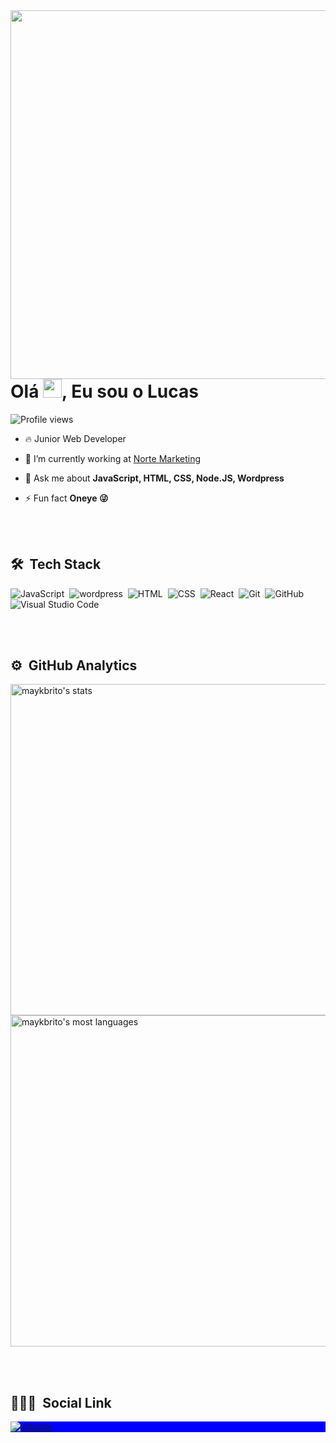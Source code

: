 
<img align="right" height="590em" src="https://raw.githubusercontent.com/gist/LiL-14/392987c90d6040c30d5246219ba5e586/raw/2fd288ded4353b9b2289be76adbdedb8de0a3470/githubcard.svg"/>

<h1 align="left">Olá <img src="https://raw.githubusercontent.com/kaueMarques/kaueMarques/master/hi.gif" width="30px">, Eu sou o Lucas</h1>

<p align="left"> <img src="https://komarev.com/ghpvc/?username=LiL-14&color=blue" alt="Profile views" /> </p>

- 🔥 Junior Web Developer 

- 🔭 I’m currently working at [Norte Marketing](https://www.nortemkt.com/)

- 💬 Ask me about **JavaScript, HTML, CSS, Node.JS, Wordpress**

- ⚡ Fun fact **Oneye 😜**

<br><br>

## 🛠 &nbsp;Tech Stack

![JavaScript](https://img.shields.io/badge/-JavaScript-05122A?style=flat&logo=javascript)&nbsp;
![wordpress](https://img.shields.io/badge/-Wordpress-05122A?style=flat&logo=wordpress)&nbsp;
![HTML](https://img.shields.io/badge/-HTML-05122A?style=flat&logo=HTML5)&nbsp;
![CSS](https://img.shields.io/badge/-CSS-05122A?style=flat&logo=CSS3&logoColor=1572B6)&nbsp;
![React](https://img.shields.io/badge/-React-05122A?style=flat&logo=react)&nbsp;
![Git](https://img.shields.io/badge/-Git-05122A?style=flat&logo=git)&nbsp;
![GitHub](https://img.shields.io/badge/-GitHub-05122A?style=flat&logo=github)&nbsp;
![Visual Studio Code](https://img.shields.io/badge/-Visual%20Studio%20Code-05122A?style=flat&logo=visual-studio-code&logoColor=007ACC)&nbsp;

<br><br>

## ⚙️ &nbsp;GitHub Analytics

<p align="left">
<img width="530em" src="https://github-readme-stats.vercel.app/api?username=LiL-14&show_icons=true&theme=dracula" alt="maykbrito's stats"/>
<img width="530em" src="https://github-readme-stats.vercel.app/api/top-langs/?username=LiL-14&layout=compact&theme=dracula" alt="maykbrito's most languages"/>
</p>

<br><br>

## 👨🏽‍🦲 &nbsp;Social Link

<p align="left" style="background:blue">
<a href="https://www.linkedin.com/in/lucas-ballonje/" target="_blank">
  <img align="center" src="https://img.shields.io/badge/-Lucas-05122A?style=flat&logo=linkedin" alt="linkedin"/>
</a>
</p>
